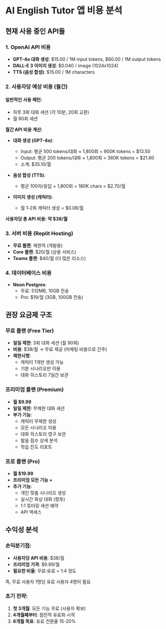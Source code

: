 # AI English Tutor 앱 비용 분석

## 현재 사용 중인 API들

### 1. OpenAI API 비용
- **GPT-4o 대화 생성**: $15.00 / 1M input tokens, $60.00 / 1M output tokens
- **DALL-E 3 이미지 생성**: $0.040 / image (1024x1024)
- **TTS (음성 합성)**: $15.00 / 1M characters

### 2. 사용자당 예상 비용 (월간)

#### 일반적인 사용 패턴:
- 하루 3회 대화 세션 (각 10분, 20회 교환)
- 월 90회 세션

**월간 API 비용 계산:**
- **대화 생성 (GPT-4o)**:
  - Input: 평균 500 tokens/대화 × 1,800회 = 900K tokens = $13.50
  - Output: 평균 200 tokens/대화 × 1,800회 = 360K tokens = $21.60
  - 소계: $35.10/월

- **음성 합성 (TTS)**:
  - 평균 100자/응답 × 1,800회 = 180K chars = $2.70/월

- **이미지 생성 (캐릭터)**:
  - 월 1-2회 캐릭터 생성 = $0.08/월

**사용자당 총 API 비용: 약 $38/월**

### 3. 서버 비용 (Replit Hosting)
- **무료 플랜**: 제한적 (개발용)
- **Core 플랜**: $20/월 (상용 서비스)
- **Teams 플랜**: $40/월 (더 많은 리소스)

### 4. 데이터베이스 비용
- **Neon Postgres**: 
  - 무료: 512MB, 10GB 전송
  - Pro: $19/월 (3GB, 100GB 전송)

## 권장 요금제 구조

### 무료 플랜 (Free Tier)
- **일일 제한**: 3회 대화 세션 (월 90회)
- **비용**: $38/월 → 무료 제공 (마케팅 비용으로 간주)
- **제한사항**:
  - 캐릭터 1개만 생성 가능
  - 기본 시나리오만 이용
  - 대화 히스토리 7일간 보관

### 프리미엄 플랜 (Premium)
- **월 $9.99**
- **일일 제한**: 무제한 대화 세션
- **부가 기능**:
  - 캐릭터 무제한 생성
  - 모든 시나리오 이용
  - 대화 히스토리 영구 보관
  - 발음 점수 상세 분석
  - 학습 진도 리포트

### 프로 플랜 (Pro)
- **월 $19.99**
- **프리미엄 모든 기능 +**
- **추가 기능**:
  - 개인 맞춤 시나리오 생성
  - 실시간 화상 대화 (향후)
  - 1:1 튜터링 세션 예약
  - API 액세스

## 수익성 분석

### 손익분기점:
- **사용자당 API 비용**: $38/월
- **프리미엄 가격**: $9.99/월
- **필요한 비율**: 무료:유료 = 1:4 정도

즉, 무료 사용자 1명당 유료 사용자 4명이 필요

### 초기 전략:
1. **첫 3개월**: 모든 기능 무료 (사용자 확보)
2. **4개월째부터**: 점진적 유료화 시작
3. **6개월 목표**: 유료 전환율 15-20%